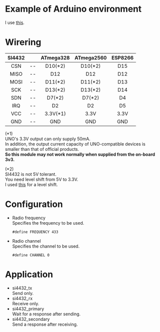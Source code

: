 # Example of Arduino environment   
I use [this](https://github.com/nopnop2002/Arduino-si4432).   

# Wirering

|SI4432||ATmega328|ATmega2560|ESP8266|
|:-:|:-:|:-:|:-:|:-:|
|CSN|--|D10(*2)|D10(*2)|D15|
|MISO|--|D12|D12|D12|
|MOSI|--|D11(*2)|D11(*2)|D13|
|SCK|--|D13(*2)|D13(*2)|D14|
|SDN|--|D7(*2)|D7(*2)|D4|
|IRQ|--|D2|D2|D5|
|VCC|--|3.3V(*1)|3.3V|3.3V|
|GND|--|GND|GND|GND|

(*1)   
UNO's 3.3V output can only supply 50mA.   
In addition, the output current capacity of UNO-compatible devices is smaller than that of official products.   
__So this module may not work normally when supplied from the on-board 3v3.__   

(*2)    
SI4432 is not 5V tolerant.   
You need level shift from 5V to 3.3V.   
I used [this](https://www.ti.com/lit/ds/symlink/txs0108e.pdf?ts=1647593549503) for a level shift.   

# Configuration

- Radio frequency   
	Specifies the frequency to be used.
	```
	#define FREQUENCY 433
	```

- Radio channel   
	Specifies the channel to be used.
	```
	#define CHANNEL 0
	```

# Application   
- si4432_tx   
	Send only.   
- si4432_rx   
	Receive only.   
- si4432_primary   
	Wait for a response after sending.   
- si4432_secondary   
	Send a response after receiving.   
